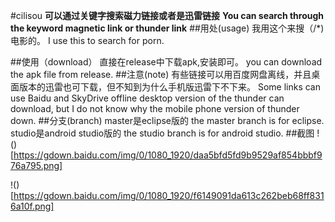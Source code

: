 #cilisou
**可以通过关键字搜索磁力链接或者是迅雷链接**
**You can search through the keyword magnetic link or thunder link**
##用处(usage)
我用这个来搜（/*)电影的。
I use this to search for porn.

##使用（download）
直接在release中下载apk,安装即可。
you can download the apk file from release.
##注意(note)
有些链接可以用百度网盘离线，并且桌面版本的迅雷也可下载，但不知到为什么手机版迅雷下不下来。
Some links can use Baidu and SkyDrive offline desktop version of the thunder can download, but I do not know why the mobile phone version of thunder down.
##分支(branch)
master是eclipse版的
the master branch is for eclipse.
studio是android studio版的
the studio branch is for android studio.
##截图
!()[https://gdown.baidu.com/img/0/1080_1920/daa5bfd5fd9b9529af854bbbf976a795.png]

!()[https://gdown.baidu.com/img/0/1080_1920/f6149091da613c262beb68ff8316a10f.png]
